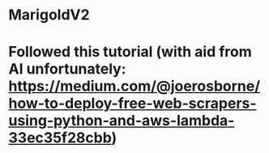 # MarigoldV2

# Followed this tutorial (with aid from AI unfortunately: https://medium.com/@joerosborne/how-to-deploy-free-web-scrapers-using-python-and-aws-lambda-33ec35f28cbb)
